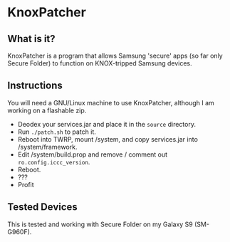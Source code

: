 # KnoxPatcher
## What is it?
KnoxPatcher is a program that allows Samsung 'secure' apps (so far only Secure Folder) to function on KNOX-tripped Samsung devices.
## Instructions
You will need a GNU/Linux machine to use KnoxPatcher, although I am working on a flashable zip.
- Deodex your services.jar and place it in the `source` directory.
- Run `./patch.sh` to patch it.
- Reboot into TWRP, mount /system, and copy services.jar into /system/framework.
- Edit /system/build.prop and remove / comment out `ro.config.iccc_version`.
- Reboot.
- ???
- Profit
## Tested Devices
This is tested and working with Secure Folder on my Galaxy S9 (SM-G960F).
